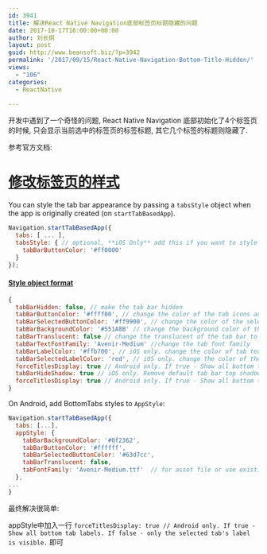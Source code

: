 ```yaml
---
id: 3941
title: 解决React Native Navigation底部标签页标题隐藏的问题
date: 2017-10-17T16:00:00+00:00
author: 刘长炯
layout: post
guid: http://www.beansoft.biz/?p=3942
permalink: '/2017/09/15/React-Native-Navigation-Bottom-Title-Hidden/'
views:
  - "106"
categories:
  - ReactNative
  
---
```


开发中遇到了一个奇怪的问题, React Native Navigation 底部初始化了4个标签页的时候, 只会显示当前选中的标签页的标签标题, 其它几个标签的标题则隐藏了.

参考官方文档:

# [修改标签页的样式](https://pilipa-cn.github.io/react-native-navigation/#/styling-the-tab-bar?id=%e4%bf%ae%e6%94%b9%e6%a0%87%e7%ad%be%e9%a1%b5%e7%9a%84%e6%a0%b7%e5%bc%8f)

You can style the tab bar appearance by passing a `tabsStyle` object when the app is originally created (on `startTabBasedApp`).

```javascript
Navigation.startTabBasedApp({
  tabs: [ ... ],
  tabsStyle: { // optional, **iOS Only** add this if you want to style the tab bar beyond the defaults
    tabBarButtonColor: '#ff0000'
  }
});
```

#### [Style object format](https://pilipa-cn.github.io/react-native-navigation/#/styling-the-tab-bar?id=style-object-format)

```javascript
{
  tabBarHidden: false, // make the tab bar hidden
  tabBarButtonColor: '#ffff00', // change the color of the tab icons and text (also unselected)
  tabBarSelectedButtonColor: '#ff9900', // change the color of the selected tab icon and text (only selected)
  tabBarBackgroundColor: '#551A8B' // change the background color of the tab bar
  tabBarTranslucent: false // change the translucent of the tab bar to false
  tabBarTextFontFamily: 'Avenir-Medium' //change the tab font family
  tabBarLabelColor: '#ffb700', // iOS only. change the color of tab text
  tabBarSelectedLabelColor: 'red', // iOS only. change the color of the selected tab text
  forceTitlesDisplay: true // Android only. If true - Show all bottom tab labels. If false - only the selected tab's label is visible.
  tabBarHideShadow: true // iOS only. Remove default tab bar top shadow (hairline)
  forceTitlesDisplay: true // Android only. If true - Show all bottom tab labels. If false - only the selected tab's label is visible.
}
```

On Android, add BottomTabs styles to `AppStyle`:

```javascript
Navigation.startTabBasedApp({
  tabs: [...],
  appStyle: {
    tabBarBackgroundColor: '#0f2362',
    tabBarButtonColor: '#ffffff',
    tabBarSelectedButtonColor: '#63d7cc',
    tabBarTranslucent: false,
    tabFontFamily: 'Avenir-Medium.ttf'  // for asset file or use existing font family name
  },
...
}
```

最终解决很简单:

appStyle中加入一行 `forceTitlesDisplay: true // Android only. If true - Show all bottom tab labels. If false - only the selected tab's label is visible.` 即可